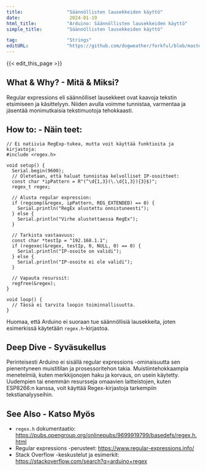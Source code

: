 ```yaml
---
title:                "Säännöllisten lausekkeiden käyttö"
date:                  2024-01-19
html_title:           "Arduino: Säännöllisten lausekkeiden käyttö"
simple_title:         "Säännöllisten lausekkeiden käyttö"

tag:                  "Strings"
editURL:              "https://github.com/dogweather/forkful/blob/master/content/fi/arduino/using-regular-expressions.md"
---
```


{{< edit_this_page >}}

## What & Why? - Mitä & Miksi?
Regular expressions eli säännölliset lausekkeet ovat kaavoja tekstin etsimiseen ja käsittelyyn. Niiden avulla voimme tunnistaa, varmentaa ja jäsentää monimutkaisia tekstimuotoja tehokkaasti.

## How to: - Näin teet:
```Arduino
// Ei natiivia RegExp-tukea, mutta voit käyttää funktioita ja kirjastoja:
#include <regex.h>

void setup() {
  Serial.begin(9600);
  // Oletetaan, että haluat tunnistaa kelvolliset IP-osoitteet:
  const char *ipPattern = R"(^\d{1,3}(\.\d{1,3}){3}$)";
  regex_t regex;
  
  // Alusta regular expression:
  if (regcomp(&regex, ipPattern, REG_EXTENDED) == 0) {
    Serial.println("RegEx alustettu onnistuneesti");
  } else {
    Serial.println("Virhe alustettaessa RegEx");
  }
  
  // Tarkista vastaavuus:
  const char *testIp = "192.168.1.1";
  if (regexec(&regex, testIp, 0, NULL, 0) == 0) {
    Serial.println("IP-osoite on validi");
  } else {
    Serial.println("IP-osoite ei ole validi");
  }
  
  // Vapauta resurssit:
  regfree(&regex);
}

void loop() {
  // Tässä ei tarvita loopin toiminnallisuutta.
}
```
Huomaa, että Arduino ei suoraan tue säännöllisiä lausekkeita, joten esimerkissä käytetään `regex.h`-kirjastoa.

## Deep Dive - Syväsukellus
Perinteisesti Arduino ei sisällä regular expressions -ominaisuutta sen pienentyneen muistitilan ja prosessoritehon takia. Muistiintehokkaampia menetelmiä, kuten merkkijonojen haku ja korvaus, on usein käytetty. Uudempien tai enemmän resursseja omaavien laitteistojen, kuten ESP8266:n kanssa, voit käyttää Regex-kirjastoja tarkempiin tekstianalyyseihin.

## See Also - Katso Myös
- `regex.h` dokumentaatio: https://pubs.opengroup.org/onlinepubs/9699919799/basedefs/regex.h.html
- Regular expressions -perusteet: https://www.regular-expressions.info/
- Stack Overflow -keskustelut ja esimerkit: https://stackoverflow.com/search?q=arduino+regex

